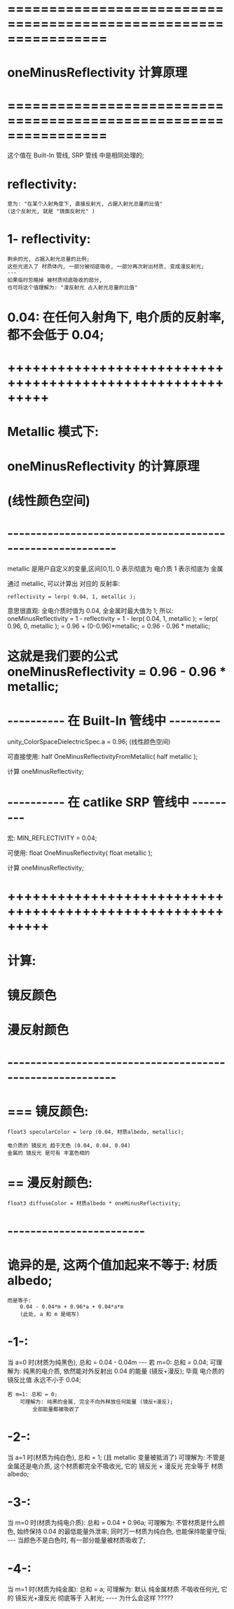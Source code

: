 # ================================================================ #
#            oneMinusReflectivity  计算原理
# ================================================================ #
这个值在 Built-In 管线, SRP 管线 中是相同处理的;



# reflectivity:
    意为: "在某个入射角度下, 直接反射光, 占据入射光总量的比值"
    (这个反射光, 就是 "镜面反射光" )

# 1- reflectivity:
    剩余的光, 占据入射光总量的比例;
    这些光进入了 材质体内, 一部分被彻底吸收, 一部分再次射出材质, 变成漫反射光;
    ---
    如果临时忽略掉 被材质彻底吸收的部分,
    也可将这个值理解为: "漫反射光 占入射光总量的比值"


# 0.04:  在任何入射角下, 电介质的反射率, 都不会低于 0.04;

    


# +++++++++++++++++++++++++++++++++++++++++++++++++++++++++ #
#     Metallic 模式下:
#     oneMinusReflectivity 的计算原理
#     (线性颜色空间)
# --------------------------------------------------------- #

metallic 是用户自定义的变量,区间[0,1], 
    0 表示彻底为 电介质
    1 表示彻底为 金属

通过 metallic, 可以计算出 对应的 反射率:

    reflectivity = lerp( 0.04, 1, metallic );
                
意思很直观: 全电介质时值为 0.04, 全金属时最大值为 1;
所以:
    oneMinusReflectivity =
    1 - reflectivity = 1 - lerp( 0.04, 1, metallic );
                    = lerp( 0.96, 0, metallic );
                    = 0.96 + (0-0.96)*metallic;
                    = 0.96 - 0.96 * metallic;

# 这就是我们要的公式  oneMinusReflectivity = 0.96 - 0.96 * metallic;        


# ---------- 在 Built-In 管线中 --------- #

unity_ColorSpaceDielectricSpec.a = 0.96; (线性颜色空间)

可直接使用:
    half OneMinusReflectivityFromMetallic( half metallic );

计算 oneMinusReflectivity;



# ---------- 在 catlike SRP 管线中 --------- #
宏: MIN_REFLECTIVITY = 0.04;

可使用:
    float OneMinusReflectivity( float metallic );

计算 oneMinusReflectivity;





# +++++++++++++++++++++++++++++++++++++++++++++++++++++++++ #
#   计算: 
#        镜反颜色
#        漫反射颜色
# --------------------------------------------------------- #

# === 镜反颜色:
    float3 specularColor = lerp (0.04, 材质albedo, metallic);

    电介质的 镜反光 趋于无色 (0.04, 0.04, 0.04)
    金属的 镜反光 是可有 丰富色相的

# == 漫反射颜色:
    float3 diffuseColor = 材质albedo * oneMinusReflectivity;


# ------------------------ #
# 诡异的是, 这两个值加起来不等于: 材质albedo;
    而是等于:
        0.04 - 0.04*m + 0.96*a + 0.04*a*m 
        (此处, a 和 m 是缩写)

# -1-:
当 a=0 时(材质为纯黑色),
    总和 = 0.04 - 0.04m
    ---
    若 m=0: 总和 = 0.04;
        可理解为: 纯黑的电介质, 依然能对外反射出 0.04 的能量 (镜反+漫反);
            毕竟 电介质的 镜反比值 永远不小于 0.04;

    若 m=1: 总和 = 0;
        可理解为: 纯黑的金属, 完全不向外释放任何能量 (镜反+漫反);
            全部能量都被吸收了

# -2-:
当 a=1 时(材质为纯白色),
    总和 = 1; (且 metallic 变量被抵消了)
    可理解为: 
        不管是金属还是电介质, 这个材质都完全不吸收光, 
        它的 镜反光 + 漫反光 完全等于 材质albedo;

# -3-:
当 m=0 时(材质为纯电介质):
    总和 = 0.04 + 0.96a;
    可理解为:
        不管材质是什么颜色, 始终保持 0.04 的最低能量外泄率;
        同时万一材质为纯白色, 也能保持能量守恒;
        ---
        当颜色不是白色时, 有一部分能量被材质吸收了;

# -4-:
当 m=1 时(材质为纯金属):
    总和 = a;
    可理解为:
        默认 纯金属材质 不吸收任何光, 
        它的 镜反光+漫反光 彻底等于 入射光;
        ----
        为什么会这样 ?????
    










